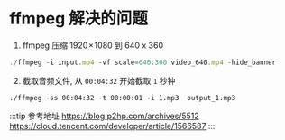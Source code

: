 # ffmpeg 解决的问题

1. ffmpeg 压缩 1920 × 1080 到 640 x 360

```js
./ffmpeg -i input.mp4 -vf scale=640:360 video_640.mp4 -hide_banner
```

2. 截取音频文件, 从 `00:04:32` 开始截取 `1` 秒钟

```
./ffmpeg -ss 00:04:32 -t 00:00:01 -i 1.mp3  output_1.mp3
```

:::tip 参考地址
<https://blog.p2hp.com/archives/5512>
<https://cloud.tencent.com/developer/article/1566587>
:::
